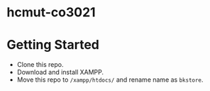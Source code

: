 # hcmut-co3021
# Getting Started
- Clone this repo.
- Download and install XAMPP.
- Move this repo to `/xampp/htdocs/` and rename name as `bkstore`.
 
